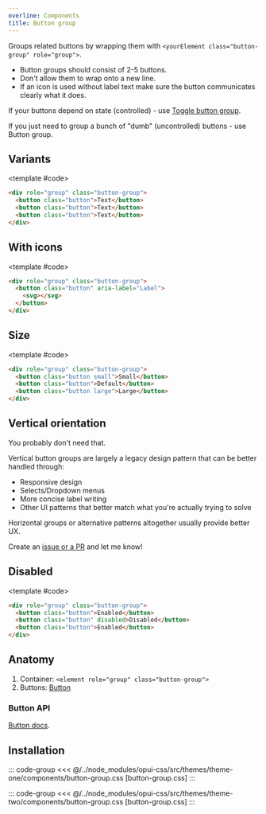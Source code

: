 ```yaml
---
overline: Components
title: Button group
---
```


<script setup>
import Example from "../.vitepress/theme/app/components/Example.vue";
import Baseline from "../.vitepress/theme/app/components/Baseline.vue";
import Alert from "../.vitepress/theme/app/components/Alert.vue";
import Accordion from "../.vitepress/theme/app/components/Accordion.vue";
</script>

<style>
.example.column {
	justify-items: center;
}
</style>

Groups related buttons by wrapping them with `<yourElement class="button-group" role="group">`.

- Button groups should consist of 2-5 buttons.
- Don't allow them to wrap onto a new line.
- If an icon is used without label text make sure the button communicates clearly what it does.

<div class="not-rich-text">
<Accordion variant="tonal" style="margin-block-start: var(--size-3)">
<template #summary>Button group or Toggle button group?</template>
<p>If your buttons depend on state (controlled) - use <a href="/components/toggle-button-group" class="link">Toggle button group</a>.</p>
<p>If you just need to group a bunch of "dumb" (uncontrolled) buttons - use Button group.</p>
</Accordion>
</div>

## Variants

<Example column centered>
<template #example>

<div role="group" class="button-group">
  <button class="button">Text</button>
  <button class="button">Text</button>
  <button class="button">Text</button>
</div>

<div role="group" class="button-group">
  <button class="button outlined">Outlined</button>
  <button class="button outlined">Outlined</button>
  <button class="button outlined">Outlined</button>
</div>

<div role="group" class="button-group">
  <button class="button tonal">Tonal</button>
  <button class="button tonal">Tonal</button>
  <button class="button tonal">Tonal</button>
</div>

<div role="group" class="button-group">
  <button class="button filled">Filled</button>
  <button class="button filled">Filled</button>
  <button class="button filled">Filled</button>
</div>

</template>

<template #code>

```html
<div role="group" class="button-group">
  <button class="button">Text</button>
  <button class="button">Text</button>
  <button class="button">Text</button>
</div>
```

</template>
</Example>

## With icons

<Example column centered>
<template #example>

<div role="group" class="button-group">
  <button class="button outlined" aria-label="Label">
  <svg
      xmlns="http://www.w3.org/2000/svg"
      width="32"
      height="32"
      viewBox="0 0 32 32"
    >
      <path
        fill="currentColor"
        d="M29.907 5.14a1.25 1.25 0 0 1-.047 1.767l-19 18a1.25 1.25 0 0 1-1.775-.055l-6.75-7.25a1.25 1.25 0 0 1 1.83-1.704l5.89 6.327L28.14 5.093a1.25 1.25 0 0 1 1.767.047"
      />
    </svg></button>
  <button class="button outlined" aria-label="Label">
  <svg xmlns="http://www.w3.org/2000/svg" width="32" height="32" viewBox="0 0 32 32"><path fill="currentColor" d="M11.499 10.803A4.505 4.505 0 0 1 16 6.5a4.5 4.5 0 0 1 4.5 4.5c0 1.276-.298 2.02-.676 2.565c-.368.53-.836.925-1.471 1.459l-.286.241c-.745.632-1.614 1.42-2.268 2.628c-.659 1.217-1.049 2.76-1.049 4.857a1.25 1.25 0 0 0 2.5 0c0-1.778.328-2.892.748-3.667c.424-.783.993-1.324 1.685-1.91l.259-.217c.616-.515 1.363-1.139 1.937-1.966C22.579 13.98 23 12.724 23 11a7 7 0 0 0-7-7a7.005 7.005 0 0 0-6.999 6.695a1.25 1.25 0 1 0 2.498.108M16 29a1.5 1.5 0 1 0 0-3a1.5 1.5 0 0 0 0 3"/></svg></button>
  <button class="button outlined" aria-label="Label"> <svg xmlns="http://www.w3.org/2000/svg" width="32" height="32" viewBox="0 0 32 32"><path fill="currentColor" d="M26.29 4.293a1 1 0 1 1 1.414 1.414L17.413 16l10.291 10.29a1 1 0 1 1-1.414 1.414L16 17.413L5.707 27.704a1 1 0 0 1-1.414-1.414L14.585 16L4.293 5.707a1 1 0 0 1 1.414-1.414L16 14.584z"/></svg></button>
</div>

<div role="group" class="button-group">
  <button class="button outlined" aria-label="Label"> <svg
      xmlns="http://www.w3.org/2000/svg"
      width="32"
      height="32"
      viewBox="0 0 32 32"
    >
      <path
        fill="currentColor"
        d="M29.907 5.14a1.25 1.25 0 0 1-.047 1.767l-19 18a1.25 1.25 0 0 1-1.775-.055l-6.75-7.25a1.25 1.25 0 0 1 1.83-1.704l5.89 6.327L28.14 5.093a1.25 1.25 0 0 1 1.767.047"
      />
    </svg> OK</button>
  <button class="button outlined" aria-label="Label">
  <svg xmlns="http://www.w3.org/2000/svg" width="32" height="32" viewBox="0 0 32 32"><path fill="currentColor" d="M11.499 10.803A4.505 4.505 0 0 1 16 6.5a4.5 4.5 0 0 1 4.5 4.5c0 1.276-.298 2.02-.676 2.565c-.368.53-.836.925-1.471 1.459l-.286.241c-.745.632-1.614 1.42-2.268 2.628c-.659 1.217-1.049 2.76-1.049 4.857a1.25 1.25 0 0 0 2.5 0c0-1.778.328-2.892.748-3.667c.424-.783.993-1.324 1.685-1.91l.259-.217c.616-.515 1.363-1.139 1.937-1.966C22.579 13.98 23 12.724 23 11a7 7 0 0 0-7-7a7.005 7.005 0 0 0-6.999 6.695a1.25 1.25 0 1 0 2.498.108M16 29a1.5 1.5 0 1 0 0-3a1.5 1.5 0 0 0 0 3"/></svg>Maybe</button>
  <button class="button outlined" aria-label="Label"> <svg xmlns="http://www.w3.org/2000/svg" width="32" height="32" viewBox="0 0 32 32"><path fill="currentColor" d="M26.29 4.293a1 1 0 1 1 1.414 1.414L17.413 16l10.291 10.29a1 1 0 1 1-1.414 1.414L16 17.413L5.707 27.704a1 1 0 0 1-1.414-1.414L14.585 16L4.293 5.707a1 1 0 0 1 1.414-1.414L16 14.584z"/></svg>No</button>
</div>

</template>

<template #code>

```html
<div role="group" class="button-group">
  <button class="button" aria-label="Label">
    <svg></svg>
  </button>
</div>
```

</template>
</Example>

## Size

<Example column centered>
<template #example>

<div role="group" class="button-group">
  <button class="button small outlined">Small</button>
  <button class="button small outlined">Small</button>
  <button class="button small outlined">Small</button>
</div>

<div role="group" class="button-group">
  <button class="button outlined">Default</button>
  <button class="button outlined">Default</button>
  <button class="button outlined">Default</button>
</div>

<div role="group" class="button-group">
  <button class="button large outlined">Large</button>
  <button class="button large outlined">Large</button>
  <button class="button large outlined">Large</button>
</div>

</template>

<template #code>

```html
<div role="group" class="button-group">
  <button class="button small">Small</button>
  <button class="button">Default</button>
  <button class="button large">Large</button>
</div>
```

</template>
</Example>

## Vertical orientation

You probably don't need that.

Vertical button groups are largely a legacy design pattern that can be better handled through:

- Responsive design
- Selects/Dropdown menus
- More concise label writing
- Other UI patterns that better match what you're actually trying to solve

Horizontal groups or alternative patterns altogether usually provide better UX.

<div class="not-rich-text">
<Alert title="Am I wrong?">

Create an [issue or a PR](https://github.com/felix-bohlin/ui) and let me know!
</Alert>

</div>

## Disabled

<Example column centered gapL>
<template #example>

<div role="group" class="button-group">
  <button class="button filled">Enabled</button>
  <button class="button filled" disabled>Disabled</button>
  <button class="button filled">Enabled</button>
</div>
</template>

<template #code>

```html
<div role="group" class="button-group">
  <button class="button">Enabled</button>
  <button class="button" disabled>Disabled</button>
  <button class="button">Enabled</button>
</div>
```

</template>
</Example>

## Anatomy

1. Container: `<element role="group" class="button-group">`
2. Buttons: [Button](/components/button)

<style>
	.anatomy {
    outline: var(--_anatomy-border-gray);
    outline-offset: 4px;

		* {
			outline: var(--_anatomy-border-red);
      outline-offset: -5px;
		}
	}

</style>

<Example row>
<template #example>
<div role="group" class="button-group anatomy">
  <button class="button">Button</button>
  <button class="button">Button</button>
  <button class="button">Button</button>
</div>
</template>
</Example>

### Button API

[Button docs](/components/button).

<!--@include: ./button-api.md -->

## Installation

<div class="theme-one">

::: code-group
<<< @/../node_modules/opui-css/src/themes/theme-one/components/button-group.css [button-group.css]
:::

</div>
<div class="theme-two">

::: code-group
<<< @/../node_modules/opui-css/src/themes/theme-two/components/button-group.css [button-group.css]
:::

</div>
